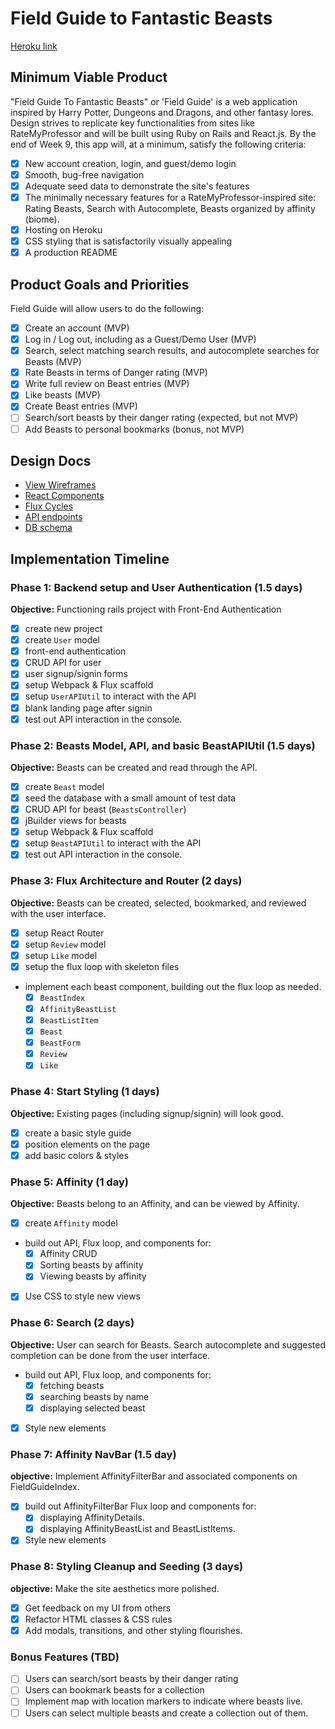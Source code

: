 # Field Guide to Fantastic Beasts

[Heroku link][heroku]

[heroku]: https://field-guide-to-beasts.herokuapp.com/

## Minimum Viable Product

"Field Guide To Fantastic Beasts" or 'Field Guide' is a web application inspired by Harry Potter, Dungeons and Dragons, and other fantasy lores. Design strives to replicate key functionalities from sites like RateMyProfessor and will be built using Ruby on Rails and React.js. By the end of Week 9, this app will, at a minimum, satisfy the following criteria:

- [x] New account creation, login, and guest/demo login
- [x] Smooth, bug-free navigation
- [x] Adequate seed data to demonstrate the site's features
- [x] The minimally necessary features for a RateMyProfessor-inspired site: Rating Beasts, Search with Autocomplete, Beasts organized by affinity (biome).
- [x] Hosting on Heroku
- [x] CSS styling that is satisfactorily visually appealing
- [x] A production README

## Product Goals and Priorities

Field Guide will allow users to do the following:

<!-- This is a Markdown checklist. Use it to keep track of your
progress. Put an x between the brackets for a checkmark: [x] -->

- [x] Create an account (MVP)
- [x] Log in / Log out, including as a Guest/Demo User (MVP)
- [x] Search, select matching search results, and autocomplete searches for Beasts (MVP)
- [x] Rate Beasts in terms of Danger rating (MVP)
- [x] Write full review on Beast entries (MVP)
- [x] Like beasts (MVP)
- [x] Create Beast entries (MVP)
- [ ] Search/sort beasts by their danger rating (expected, but not MVP)
- [ ] Add Beasts to personal bookmarks (bonus, not MVP)

## Design Docs
* [View Wireframes][views]
* [React Components][components]
* [Flux Cycles][flux-cycles]
* [API endpoints][api-endpoints]
* [DB schema][schema]

[views]: ./docs/views.md
[components]: ./docs/components.md
[flux-cycles]: ./docs/flux-cycles.md
[api-endpoints]: ./docs/api-endpoints.md
[schema]: ./docs/schema.md

## Implementation Timeline

### Phase 1: Backend setup and User Authentication (1.5 days)

**Objective:** Functioning rails project with Front-End Authentication

- [x] create new project
- [x] create `User` model
- [x] front-end authentication
- [x] CRUD API for user
- [x] user signup/signin forms
- [x] setup Webpack & Flux scaffold
- [x] setup `UserAPIUtil` to interact with the API
- [x] blank landing page after signin
- [x] test out API interaction in the console.

### Phase 2: Beasts Model, API, and basic BeastAPIUtil (1.5 days)

**Objective:** Beasts can be created and read through the API.

- [x] create `Beast` model
- [x] seed the database with a small amount of test data
- [x] CRUD API for beast (`BeastsController`)
- [x] jBuilder views for beasts
- [x] setup Webpack & Flux scaffold
- [x] setup `BeastAPIUtil` to interact with the API
- [x] test out API interaction in the console.

### Phase 3: Flux Architecture and Router (2 days)

**Objective:** Beasts can be created, selected, bookmarked, and reviewed with the user interface.

- [x] setup React Router
- [x] setup `Review` model
- [x] setup `Like` model
- [x] setup the flux loop with skeleton files
- implement each beast component, building out the flux loop as needed.
  - [x] `BeastIndex`
  - [x] `AffinityBeastList`
  - [x] `BeastListItem`
  - [x] `Beast`
  - [x] `BeastForm`
  - [x] `Review`
  - [x] `Like`

### Phase 4: Start Styling (1 days)

**Objective:** Existing pages (including signup/signin) will look good.

- [x] create a basic style guide
- [x] position elements on the page
- [x] add basic colors & styles

### Phase 5: Affinity (1 day)

**Objective:** Beasts belong to an Affinity, and can be viewed by Affinity.

- [x] create `Affinity` model
- build out API, Flux loop, and components for:
  - [x] Affinity CRUD
  - [x] Sorting beasts by affinity
  - [x] Viewing beasts by affinity
- [x] Use CSS to style new views

### Phase 6: Search (2 days)

**Objective:** User can search for Beasts. Search autocomplete and suggested completion can be done from the user interface.

- build out API, Flux loop, and components for:
  - [x] fetching beasts
  - [x] searching beasts by name
  - [x] displaying selected beast
- [x] Style new elements

### Phase 7: Affinity NavBar (1.5 day)

**objective:** Implement AffinityFilterBar and associated components on FieldGuideIndex.

- [x] build out AffinityFilterBar Flux loop and components for:
  - [x] displaying AffinityDetails.
  - [x] displaying AffinityBeastList and BeastListItems.
- [x] Style new elements

### Phase 8: Styling Cleanup and Seeding (3 days)

**objective:** Make the site aesthetics more polished.

- [x] Get feedback on my UI from others
- [x] Refactor HTML classes & CSS rules
- [x] Add modals, transitions, and other styling flourishes.

### Bonus Features (TBD)
- [ ] Users can search/sort beasts by their danger rating
- [ ] Users can bookmark beasts for a collection
- [ ] Implement map with location markers to indicate where beasts live.
- [ ] Users can select multiple beasts and create a collection out of them.
